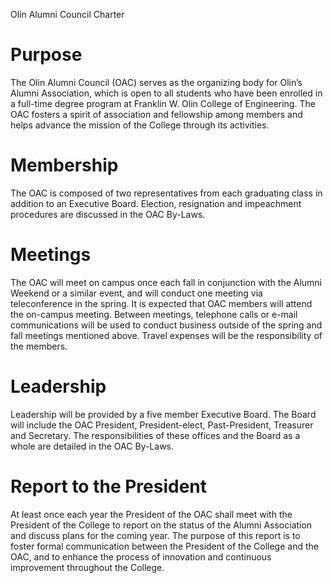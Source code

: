 Olin Alumni Council Charter


Purpose
=======

The Olin Alumni Council (OAC) serves as the organizing body for Olin’s Alumni Association, which is open to all students who have been enrolled in a full-time degree program at Franklin W. Olin College of Engineering. The OAC fosters a spirit of association and fellowship among members and helps advance the mission of the College through its activities.


Membership
==========

The OAC is composed of two representatives from each graduating class in addition to an Executive Board. Election, resignation and impeachment procedures are discussed in the OAC By-Laws.


Meetings
========

The OAC will meet on campus once each fall in conjunction with the Alumni Weekend or a similar event, and will conduct one meeting via teleconference in the spring. It is expected that OAC members will attend the on-campus meeting. Between meetings, telephone calls or e-mail communications will be used to conduct business outside of the spring and fall meetings mentioned above. Travel expenses will be the responsibility of the members.


Leadership
==========

Leadership will be provided by a five member Executive Board. The Board will include the OAC President, President-elect, Past-President, Treasurer and Secretary. The responsibilities of these offices and the Board as a whole are detailed in the OAC By-Laws.


Report to the President
=======================

At least once each year the President of the OAC shall meet with the President of the College to report on the status of the Alumni Association and discuss plans for the coming year. The purpose of this report is to foster formal communication between the President of the College and the OAC, and to enhance the process of innovation and continuous improvement throughout the College.
